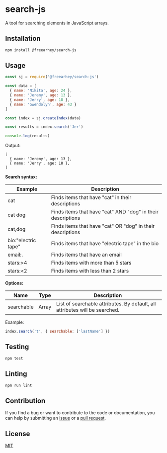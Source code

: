 # search-js

A tool for searching elements in JavaScript arrays.

## Installation

```bash
npm install @freearhey/search-js
```

## Usage

```js
const sj = require('@freearhey/search-js')

const data = [
  { name: 'Nikita', age: 24 },
  { name: 'Jeremy', age: 13 },
  { name: 'Jerry', age: 18 },
  { name: 'Gwendolyn', age: 43 }
]

const index = sj.createIndex(data)

const results = index.search('Jer')

console.log(results)
```

Output:

```
[
  { name: 'Jeremy', age: 13 },
  { name: 'Jerry', age: 18 },
]
```

**Search syntax:**

| Example             | Description                                                 |
| ------------------- | ----------------------------------------------------------- |
| cat                 | Finds items that have "cat" in their descriptions           |
| cat dog             | Finds items that have "cat" AND "dog" in their descriptions |
| cat,dog             | Finds items that have "cat" OR "dog" in their descriptions  |
| bio:"electric tape" | Finds items that have "electric tape" in the bio            |
| email:.             | Finds items that have an email                              |
| stars:>4            | Finds items with more than 5 stars                          |
| stars:<2            | Finds items with less than 2 stars                          |

**Options:**

| Name       | Type  | Description                                                                 |
| ---------- | ----- | --------------------------------------------------------------------------- |
| searchable | Array | List of searchable attributes. By default, all attributes will be searched. |

Example:

```js
index.search('t', { searchable: ['lastName'] })
```

## Testing

```bash
npm test
```

## Linting

```bash
npm run lint
```

## Contribution

If you find a bug or want to contribute to the code or documentation, you can help by submitting an [issue](https://github.com/freearhey/search-js/issues) or a [pull request](https://github.com/freearhey/search-js/pulls).

## License

[MIT](LICENSE)
